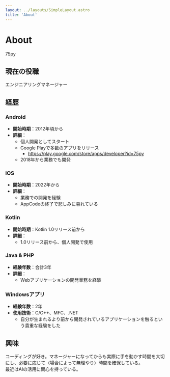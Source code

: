 ```yaml
---
layout: ../layouts/SimpleLayout.astro
title: 'About'
---
```


# About

75py

## 現在の役職
エンジニアリングマネージャー

## 経歴

### Android
- **開始時期**：2012年頃から
- **詳細**：
    - 個人開発としてスタート
    - Google Playで多数のアプリをリリース
      - https://play.google.com/store/apps/developer?id=75py
    - 2018年から業務でも開発

### iOS
- **開始時期**：2022年から
- **詳細**：
    - 業務での開発を経験
    - AppCodeの終了で悲しみに暮れている

### Kotlin
- **開始時期**：Kotlin 1.0リリース前から
- **詳細**：
    - 1.0リリース前から、個人開発で使用

### Java & PHP
- **経験年数**：合計3年
- **詳細**：
    - Webアプリケーションの開発業務を経験

### Windowsアプリ
- **経験年数**：2年
- **使用技術**：C/C++、MFC、.NET
  - 自分が生まれるより前から開発されているアプリケーションを触るという貴重な経験をした

## 興味
コーディングが好き。マネージャーになってからも実際に手を動かす時間を大切にし、必要に応じて（場合によって無理やり）時間を確保している。  
最近はAIの活用に関心を持っている。
